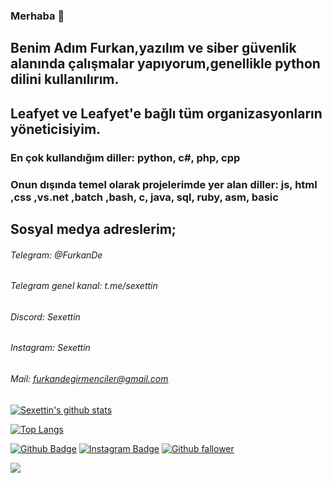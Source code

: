 ### Merhaba 👋
## Benim Adım Furkan,yazılım ve siber güvenlik alanında çalışmalar yapıyorum,genellikle python dilini kullanılırım.
## Leafyet ve Leafyet'e bağlı tüm organizasyonların yöneticisiyim.
### En çok kullandığım diller: python, c#, php, cpp
### Onun dışında temel olarak projelerimde yer alan diller: js, html ,css ,vs.net ,batch ,bash, c, java, sql, ruby, asm, basic
## Sosyal medya adreslerim;
###### Telegram: @FurkanDe
###### Telegram genel kanal: t.me/sexettin 
###### Discord: Sexettin
###### Instagram: Sexettin 
###### Mail: furkandegirmenciler@gmail.com


[![Sexettin's github stats](https://github-readme-stats.vercel.app/api?username=sexettin78&count_private=true&show_icons=true&theme=radical&hide_rank=false)](https://github.com/anuraghazra/github-readme-stats)

[![Top Langs](https://github-readme-stats.vercel.app/api/top-langs/?username=sexettin78)](https://github.com/anuraghazra/github-readme-stats)

[![Github Badge](https://img.shields.io/badge/-Github-000?style=quare&labelColor=000&logo=Github&logoColor=white&link=link)](https://github.com/sexettin78) 
[![Instagram Badge](https://img.shields.io/badge/-Instagram-C13584?style=flat-quare&labelColor=C13584&logo=instagram&logoColor=white&link=link)](https://instagram.com/sexettin) 
[![Github fallower](https://img.shields.io/github/followers/sexettin78?style=social)](https://github.com/sexettin78) 

![](https://komarev.com/ghpvc/?username=sexettin78)
